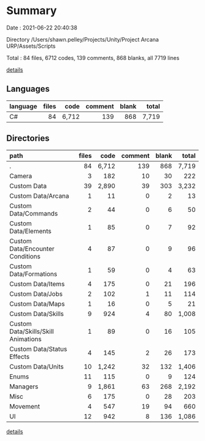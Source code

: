 # Summary

Date : 2021-06-22 20:40:38

Directory /Users/shawn.pelley/Projects/Unity/Project Arcana URP/Assets/Scripts

Total : 84 files,  6712 codes, 139 comments, 868 blanks, all 7719 lines

[details](details.md)

## Languages
| language | files | code | comment | blank | total |
| :--- | ---: | ---: | ---: | ---: | ---: |
| C# | 84 | 6,712 | 139 | 868 | 7,719 |

## Directories
| path | files | code | comment | blank | total |
| :--- | ---: | ---: | ---: | ---: | ---: |
| . | 84 | 6,712 | 139 | 868 | 7,719 |
| Camera | 3 | 182 | 10 | 30 | 222 |
| Custom Data | 39 | 2,890 | 39 | 303 | 3,232 |
| Custom Data/Arcana | 1 | 11 | 0 | 2 | 13 |
| Custom Data/Commands | 2 | 44 | 0 | 6 | 50 |
| Custom Data/Elements | 1 | 85 | 0 | 7 | 92 |
| Custom Data/Encounter Conditions | 4 | 87 | 0 | 9 | 96 |
| Custom Data/Formations | 1 | 59 | 0 | 4 | 63 |
| Custom Data/Items | 4 | 175 | 0 | 21 | 196 |
| Custom Data/Jobs | 2 | 102 | 1 | 11 | 114 |
| Custom Data/Maps | 1 | 16 | 0 | 5 | 21 |
| Custom Data/Skills | 9 | 924 | 4 | 80 | 1,008 |
| Custom Data/Skills/Skill Animations | 1 | 89 | 0 | 16 | 105 |
| Custom Data/Status Effects | 4 | 145 | 2 | 26 | 173 |
| Custom Data/Units | 10 | 1,242 | 32 | 132 | 1,406 |
| Enums | 11 | 115 | 0 | 9 | 124 |
| Managers | 9 | 1,861 | 63 | 268 | 2,192 |
| Misc | 6 | 175 | 0 | 28 | 203 |
| Movement | 4 | 547 | 19 | 94 | 660 |
| UI | 12 | 942 | 8 | 136 | 1,086 |

[details](details.md)